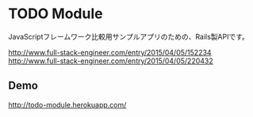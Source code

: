 # TODO Module

JavaScriptフレームワーク比較用サンプルアプリのための、Rails製APIです。

http://www.full-stack-engineer.com/entry/2015/04/05/152234  
http://www.full-stack-engineer.com/entry/2015/04/05/220432

## Demo

http://todo-module.herokuapp.com/
